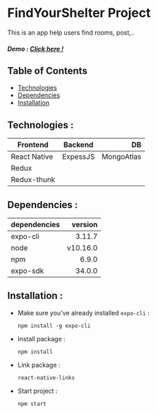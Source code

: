 # FindYourShelter Project
This is an app help users find rooms, post,.. 
##### Demo : [Click here !](https://www.youtube.com/watch?v=zJ0GjZBZBEo&feature=youtu.be)
## Table of Contents
* [Technologies](#technologies)
* [Dependencies](#dependencies)
* [Installation](#installation)
## Technologies <a name="technologies"></a> : 
|  Frontend  | Backend  |    DB    |
|------------|:--------:|---------:|
|React Native| ExpessJS |MongoAtlas|
|   Redux    |
|Redux-thunk |
## Dependencies <a name="dependencies"></a> :
|  dependencies  | version  |
|------------|--------:|
|expo-cli|3.11.7|
|node|v10.16.0|
|npm|6.9.0|
|expo-sdk|34.0.0|
## Installation <a name="installation"></a> :
* Make sure you've already installed `expo-cli` :
  ~~~ 
  npm install -g expo-cli
  ~~~
* Install package :
  ~~~
  npm install
  ~~~
* Link package :
  ~~~
  react-native-links
  ~~~
* Start project :
  ~~~
  npm start
  ~~~
  
